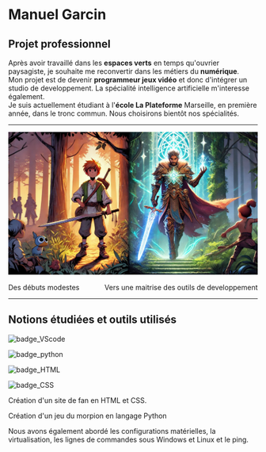 # Manuel Garcin

## Projet professionnel

Après avoir travaillé dans les **espaces verts** en temps qu'ouvrier paysagiste, je souhaite me reconvertir dans les métiers du **numérique**.  
Mon projet est de devenir **programmeur jeux vidéo** et donc d'intégrer un studio de developpement. La spécialité intelligence artificielle m'interesse également.  
Je suis actuellement étudiant à l'**école La Plateforme** Marseille, en première année, dans le tronc commun. Nous choisirons bientôt nos spécialités.

---

![image_jeu](./image%20g%C3%A9n%C3%A9r%C3%A9e%202.webp)

Des débuts modestes `      ` Vers une maitrise des outils de developpement

---

## Notions étudiées et outils utilisés

![badge_VScode](https://img.shields.io/badge/VSCode-0078D4?style=for-the-badge&logo=visual%20studio%20code&logoColor=white)

![badge_python](https://img.shields.io/badge/Python-FFD43B?style=for-the-badge&logo=python&logoColor=blue)

![badge_HTML](https://img.shields.io/badge/HTML5-E34F26?style=for-the-badge&logo=html5&logoColor=white)

![badge_CSS](https://img.shields.io/badge/CSS3-1572B6?style=for-the-badge&logo=css3&logoColor=white)

Création d'un site de fan en HTML et CSS.

Création d'un jeu du morpion en langage Python

Nous avons également abordé les configurations matérielles, la virtualisation, les lignes de commandes sous Windows et Linux et le ping.


<!--
**manuel-garcin/manuel-garcin** is a ✨ _special_ ✨ repository because its `README.md` (this file) appears on your GitHub profile.

Here are some ideas to get you started:

- 🔭 I’m currently working on ...
- 🌱 I’m currently learning ...
- 👯 I’m looking to collaborate on ...
- 🤔 I’m looking for help with ...
- 💬 Ask me about ...
- 📫 How to reach me: ...
- 😄 Pronouns: ...
- ⚡ Fun fact: ...
-->

